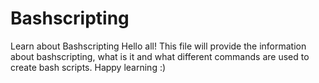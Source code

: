 # Bashscripting
Learn about Bashscripting
Hello all! This file will provide the information about bashscripting, what is it and what different commands are used to create bash scripts. Happy learning :)
